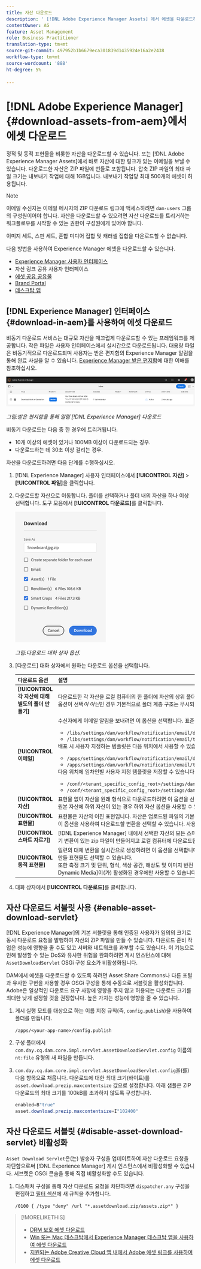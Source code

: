 ```yaml
---
title: 자산 다운로드
description: ' [!DNL Adobe Experience Manager Assets] 에서 에셋을 다운로드하고 다운로드 기능을 활성화하거나 비활성화합니다.'
contentOwner: AG
feature: Asset Management
role: Business Practitioner
translation-type: tm+mt
source-git-commit: 497952b1b6679eca301839d1435924e16a2e2438
workflow-type: tm+mt
source-wordcount: '888'
ht-degree: 5%

---
```



# [!DNL Adobe Experience Manager] {#download-assets-from-aem}에서 에셋 다운로드

정적 및 동적 표현물을 비롯한 자산을 다운로드할 수 있습니다. 또는 [!DNL Adobe Experience Manager Assets]에서 바로 자산에 대한 링크가 있는 이메일을 보낼 수 있습니다. 다운로드한 자산은 ZIP 파일에 번들로 포함됩니다. 압축 ZIP 파일의 최대 파일 크기는 내보내기 작업에 대해 1GB입니다. 내보내기 작업당 최대 500개의 에셋이 허용됩니다.

>[!NOTE]
>
>이메일 수신자는 이메일 메시지의 ZIP 다운로드 링크에 액세스하려면 `dam-users` 그룹의 구성원이어야 합니다. 자산을 다운로드할 수 있으려면 자산 다운로드를 트리거하는 워크플로우를 시작할 수 있는 권한이 구성원에게 있어야 합니다.

이미지 세트, 스핀 세트, 혼합 미디어 집합 및 캐러셀 집합을 다운로드할 수 없습니다.

다음 방법을 사용하여 Experience Manager 에셋을 다운로드할 수 있습니다.

* [Experience Manager 사용자 인터페이스](#download-in-aem)
* 자산 링크 공유 사용자 인터페이스
* [에셋 공유 공유물](https://adobe-marketing-cloud.github.io/asset-share-commons/)
* [Brand Portal](https://experienceleague.adobe.com/docs/experience-manager-brand-portal/using/introduction/brand-portal.html)
* [데스크탑 앱](https://experienceleague.adobe.com/docs/experience-manager-desktop-app/using/using.html#download-assets)

## [!DNL Experience Manager] 인터페이스 {#download-in-aem}를 사용하여 에셋 다운로드

비동기 다운로드 서비스는 대규모 자산을 매끄럽게 다운로드할 수 있는 프레임워크를 제공합니다. 작은 파일은 사용자 인터페이스에서 실시간으로 다운로드됩니다. 대용량 파일은 비동기적으로 다운로드되며 사용자는 받은 편지함의 Experience Manager 알림을 통해 완료 사실을 알 수 있습니다. [Experience Manager 받은 편지함](https://experienceleague.adobe.com/docs/experience-manager-cloud-service/sites/authoring/getting-started/inbox.html)에 대한 이해를 참조하십시오.

![다운로드 알림](assets/download-notification.png)

*그림:받은 편지함을 통해 알림  [!DNL Experience Manager] 다운로드*

비동기 다운로드는 다음 중 한 경우에 트리거됩니다.

* 10개 이상의 에셋이 있거나 100MB 이상이 다운로드되는 경우.
* 다운로드하는 데 30초 이상 걸리는 경우.

자산을 다운로드하려면 다음 단계를 수행하십시오.

1. [!DNL Experience Manager] 사용자 인터페이스에서 **[!UICONTROL 자산]** > **[!UICONTROL 파일]**&#x200B;을 클릭합니다.
1. 다운로드할 자산으로 이동합니다. 폴더를 선택하거나 폴더 내의 자산을 하나 이상 선택합니다. 도구 모음에서 **[!UICONTROL 다운로드]**&#x200B;를 클릭합니다.

   ![자산을 다운로드할 때 사용 가능한 옵션  [!DNL Experience Manager Assets]](/help/assets/assets/asset-download1.png)

   *그림:다운로드 대화 상자 옵션.*

1. [다운로드] 대화 상자에서 원하는 다운로드 옵션을 선택합니다.

   | 다운로드 옵션 | 설명 |
   |---|---|
   | **[!UICONTROL 각 자산에 대해 별도의 폴더 만들기]** | 다운로드한 각 자산을 로컬 컴퓨터의 한 폴더에 자산의 상위 폴더 아래에 중첩된 하위 폴더에 포함시키려면 이 옵션을 선택합니다. 이 옵션이 선택&#x200B;*이 아닌*&#x200B;인 경우 기본적으로 폴더 계층 구조는 무시되고 모든 자산이 로컬 컴퓨터의 한 폴더에 다운로드됩니다. |
   | **[!UICONTROL 이메일]** | 수신자에게 이메일 알림을 보내려면 이 옵션을 선택합니다. 표준 이메일 템플릿은 다음 위치에서 사용할 수 있습니다.<ul><li>`/libs/settings/dam/workflow/notification/email/downloadasset`.</li><li>`/libs/settings/dam/workflow/notification/email/transientworkflowcompleted`.</li></ul> 배포 시 사용자 지정하는 템플릿은 다음 위치에서 사용할 수 있습니다. <ul><li>`/apps/settings/dam/workflow/notification/email/downloadasset`.</li><li>`/apps/settings/dam/workflow/notification/email/transientworkflowcompleted`.</li></ul>다음 위치에 임차인별 사용자 지정 템플릿을 저장할 수 있습니다.<ul><li>`/conf/<tenant_specific_config_root>/settings/dam/workflow/notification/email/downloadasset`.</li><li>`/conf/<tenant_specific_config_root>/settings/dam/workflow/notification/email/transientworkflowcompleted`.</li></ul> |
   | **[!UICONTROL 자산]** | 표현물 없이 자산을 원래 형식으로 다운로드하려면 이 옵션을 선택합니다.<br>원본 자산에 하위 자산이 있는 경우 하위 자산 옵션을 사용할 수 있습니다. |
   | **[!UICONTROL 표현물]** | 표현물은 자산의 이진 표현입니다. 자산은 업로드된 파일의 기본 표현인 그들은 어떤 수의 진술도 가질 수 있다. <br> 이 옵션을 사용하여 다운로드할 변환을 선택할 수 있습니다. 사용할 수 있는 변환은 선택한 자산에 따라 다릅니다. |
   | **[!UICONTROL 스마트 자르기]** | [!DNL Experience Manager] 내에서 선택한 자산의 모든 스마트 자르기 변환을 다운로드하려면 이 옵션을 선택합니다. 스마트 자르기 변환이 있는 zip 파일이 만들어지고 로컬 컴퓨터에 다운로드됩니다. |
   | **[!UICONTROL 동적 표현물]** | 일련의 대체 변환을 실시간으로 생성하려면 이 옵션을 선택합니다. 이 옵션을 선택할 때 [이미지 사전 설정](/help/assets/dynamic-media/image-presets.md) 목록에서 선택하여 동적으로 만들 표현물도 선택할 수 있습니다. <br>또한 측정 크기 및 단위, 형식, 색상 공간, 해상도 및 이미지 반전 등의 선택적 이미지 수정자를 선택할 수 있습니다. 이 옵션은 [!DNL Dynamic Media]이(가) 활성화된 경우에만 사용할 수 있습니다. |

1. 대화 상자에서 **[!UICONTROL 다운로드]**&#x200B;를 클릭합니다.

## 자산 다운로드 서블릿 사용 {#enable-asset-download-servlet}

[!DNL Experience Manager]의 기본 서블릿을 통해 인증된 사용자가 임의의 크기로 동시 다운로드 요청을 발행하여 자산의 ZIP 파일을 만들 수 있습니다. 다운로드 준비 작업은 성능에 영향을 줄 수도 있고 서버와 네트워크를 과부할 수도 있습니다. 이 기능으로 인해 발생할 수 있는 DoS와 유사한 위험을 완화하려면 게시 인스턴스에 대해 `AssetDownloadServlet` OSGi 구성 요소가 비활성화됩니다.

DAM에서 에셋을 다운로드할 수 있도록 하려면 Asset Share Commons나 다른 포털과 유사한 구현을 사용할 경우 OSGi 구성을 통해 수동으로 서블릿을 활성화합니다. Adobe은 일상적인 다운로드 요구 사항에 영향을 주지 않고 허용되는 다운로드 크기를 최대한 낮게 설정할 것을 권장합니다. 높은 가치는 성능에 영향을 줄 수 있습니다.

1. 게시 실행 모드를 대상으로 하는 이름 지정 규칙(즉, `config.publish`)을 사용하여 폴더를 만듭니다.

   `/apps/<your-app-name>/config.publish`

1. 구성 폴더에서 `com.day.cq.dam.core.impl.servlet.AssetDownloadServlet.config` 이름의 `nt:file` 유형의 새 파일을 만듭니다.
1. `com.day.cq.dam.core.impl.servlet.AssetDownloadServlet.config`을(를) 다음 항목으로 채웁니다. 다운로드에 대한 최대 크기(바이트)를 `asset.download.prezip.maxcontentsize` 값으로 설정합니다. 아래 샘플은 ZIP 다운로드의 최대 크기를 100kB를 초과하지 않도록 구성합니다.

   ```java
   enabled=B"true"
   asset.download.prezip.maxcontentsize=I"102400"
   ```

## 자산 다운로드 서블릿 {#disable-asset-download-servlet} 비활성화

`Asset Download Servlet`은(는) 발송자 구성을 업데이트하여 자산 다운로드 요청을 차단함으로써 [!DNL Experience Manager] 게시 인스턴스에서 비활성화할 수 있습니다. 서브렛은 OSGi 콘솔을 통해 직접 비활성화할 수도 있습니다.

1. 디스패처 구성을 통해 자산 다운로드 요청을 차단하려면 `dispatcher.any` 구성을 편집하고 [필터 섹션](https://experienceleague.adobe.com/docs/experience-manager-dispatcher/using/configuring/dispatcher-configuration.html#configuring)에 새 규칙을 추가합니다.

   `/0100 { /type "deny" /url "*.assetdownload.zip/assets.zip*" }`

>[!MORELIKETHIS]
>
>* [DRM 보호 에셋 다운로드](drm.md)
>* [Win 또는 Mac 데스크탑에서 Experience Manager 데스크탑 앱을 사용하여 에셋 다운로드](https://helpx.adobe.com/kr/experience-manager/desktop-app/aem-desktop-app.html)
>* [지원되는 Adobe Creative Cloud 앱 내에서 Adobe 에셋 링크를 사용하여 에셋 다운로드](https://helpx.adobe.com/kr/enterprise/using/manage-assets-using-adobe-asset-link.html)

